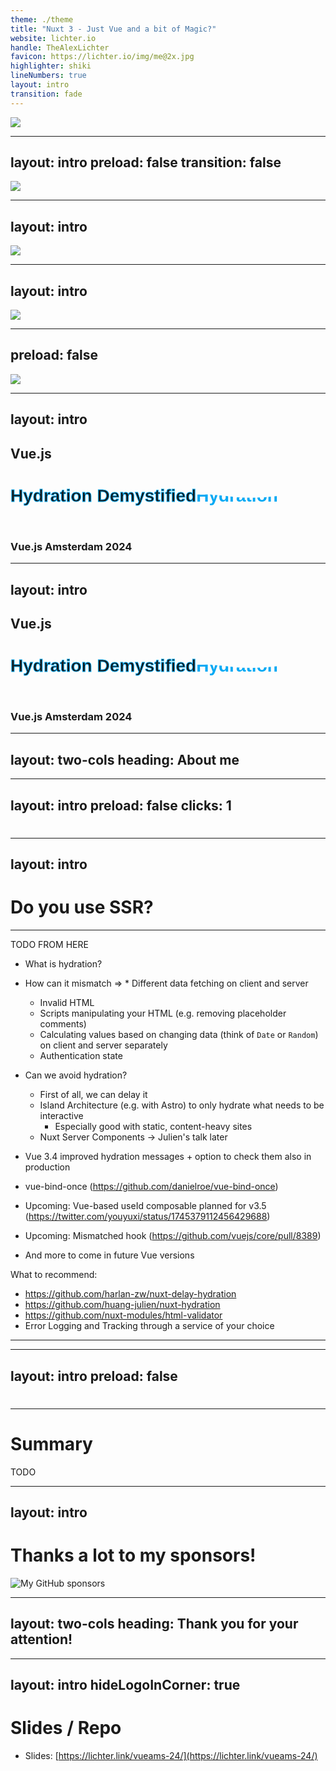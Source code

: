 ```yaml
---
theme: ./theme
title: "Nuxt 3 - Just Vue and a bit of Magic?"
website: lichter.io
handle: TheAlexLichter
favicon: https://lichter.io/img/me@2x.jpg
highlighter: shiki
lineNumbers: true
layout: intro
transition: fade
---
```


<img src="/hydration/cryptic-error.png">

---
layout: intro
preload: false
transition: false
---

<img v-motion :initial="{ scale: 1, x: 0 }" :enter="{ scale: 3, x: 750, transition: { duration: 500 } }" src="/hydration/cryptic-error.png">


---
layout: intro
---

<img src="/hydration/warning-dev.png">

---
layout: intro
---

<img v-motion :initial="{ scale: 1, x: 0 }" :enter="{ scale: 3, x: 750, transition: { duration: 500 } }" src="/hydration/warning-dev.png">

---
preload: false
---

<img v-motion :initial="{ y: 500 }" :enter="{ y:0, transition: { duration: 1000 } }" src="/angry.png" />

---
layout: intro
---

## Vue.js <logos-vue class="text-4xl pt-4" />

# <span class="water-font water-font-first">Hydration Demystified</span><span class="water-font water-font-second" aria-hidden>Hydration Demystified</span>

### Vue.js <span class="text-[#e87737]">Amsterdam</span> 2024

<style>
@import url("https://fonts.googleapis.com/css?family=Poppins:100,200,300,400,500,600,700,800,900");

  h1 {
    @apply relative w-full !text-7xl !mt-28 !mb-64; 
  }

  h2 {
    @apply !text-4xl;
  }

  h3 {
    @apply !text-2xl;
  }

.water-font {
	font-family: "Poppins", sans-serif;
	transform: translate(-50%, -50%);

  @apply text-white absolute w-full;
}

</style>

---
layout: intro
---


## Vue.js <logos-vue class="text-4xl pt-4" />

# <span class="water-font water-font-first">Hydration Demystified</span><span class="water-font water-font-second" aria-hidden>Hydration Demystified</span>

### Vue.js <span class="text-[#e87737]">Amsterdam</span> 2024

<style>
@import url("https://fonts.googleapis.com/css?family=Poppins:100,200,300,400,500,600,700,800,900");

  h1 {
    @apply relative w-full !text-7xl !mt-28 !mb-64; 
  }

  h2 {
    @apply !text-4xl;
  }

  h3 {
    @apply !text-2xl;
  }

.water-font {
	font-family: "Poppins", sans-serif;
	transform: translate(-50%, -50%);

  @apply text-white absolute w-full;
}

.water-font-first {
  @apply text-transparent;
	-webkit-text-stroke: 1px #03a9f4;
}

.water-font-second {
	color: #03a9f4;
	animation: animate 4s ease-in-out infinite;
}

@keyframes animate {
	0%,
	100% {
		clip-path: polygon(
			0% 45%,
			16% 44%,
			33% 50%,
			54% 60%,
			70% 61%,
			84% 59%,
			100% 52%,
			100% 100%,
			0% 100%
		);
	}

	50% {
		clip-path: polygon(
			0% 60%,
			15% 65%,
			34% 66%,
			51% 62%,
			67% 50%,
			84% 45%,
			100% 46%,
			100% 100%,
			0% 100%
		);
	}
}
</style>

---
layout: two-cols
heading: About me
---

<template v-slot:default>
<div class="flex flex-col justify-center items-center h-full">
  <img class="w-75 rounded-full" src="https://lichter.io/img/me@2x.webp" />
  <h2 class="mt-4">Alexander Lichter</h2>
</div>
</template>

<template v-slot:right>
<VClicks class="space-y-2 mt-10 text-xl h-full">

* <mdi-account-check class="dark:text-green-100 text-green-700" /> **Web Engineering Consultant**
* <mdi-microphone /> Speaker & Instructor
* <logos-nuxt-icon /> Nuxt.js Team
* <mdi-twitter class="text-blue-400" /><mdi-youtube class="text-red-500" /><mdi-twitch class="text-purple-700" /> @TheAlexLichter
* <mdi-web /> [https://lichter.io](https://lichter.io)
* <mdi-github /> [manniL](https://github.com/manniL)

</VClicks>
</template>

---
layout: intro
preload: false
clicks: 1
---

<h1 class="mt-12 flex justify-center items-center">

<logos-vue v-motion class="text-8xl" :initial="{ x: -500 }" :enter="{ x: 0, transition: { duration: 500 } }"/>
<mdi-heart v-if="$slidev.nav.clicks === 0" class="text-8xl invisible"/>
<mdi-heart v-if="$slidev.nav.clicks === 1" v-motion :initial="{ x: 500 }" :enter="{ x: 0, transition: { duration: 500 } }" class="text-red-500 text-8xl" />

</h1>

---
layout: intro
---

# Do you use SSR?

---

TODO FROM HERE

* What is hydration?

* How can it mismatch => * Different data fetching on client and server
  * Invalid HTML
  * Scripts manipulating your HTML (e.g. removing placeholder comments)
  * Calculating values based on changing data (think of `Date` or `Random`) on client and server separately
  * Authentication state

* Can we avoid hydration?
  * First of all, we can delay it 
  * Island Architecture (e.g. with Astro) to only hydrate what needs to be interactive
    * Especially good with static, content-heavy sites
  * Nuxt Server Components -> Julien's talk later <on></on>

* Vue 3.4 improved hydration messages + option to check them also in production
* vue-bind-once (https://github.com/danielroe/vue-bind-once)
* Upcoming: Vue-based useId composable planned for v3.5 (https://twitter.com/youyuxi/status/1745379112456429688)
* Upcoming: Mismatched hook (https://github.com/vuejs/core/pull/8389)
* And more to come in future Vue versions

What to recommend:

* https://github.com/harlan-zw/nuxt-delay-hydration
* https://github.com/huang-julien/nuxt-hydration
* https://github.com/nuxt-modules/html-validator
* Error Logging and Tracking through a service of your choice


---

---
layout: intro
preload: false
---

<h1 v-motion :initial="{ y: 0 }" :enter="{ y: -500, transition: { duration: 750, delay: 250 } }" class="mt-12 flex justify-center items-center">

<logos-vue class="text-8xl"/>
<mdi-heart class="text-red-500 text-8xl" />

</h1>

---

# Summary

TODO

---
layout: intro
---

# Thanks a lot to my sponsors!
<img src="https://raw.githubusercontent.com/manniL/static/main/sponsors.svg" class="h-80 mx-auto" alt="My GitHub sponsors">

---
layout: two-cols
heading: Thank you for your attention!
---

<template v-slot:default>
<div class="flex flex-col justify-center items-center h-full">
<img
  class="w-75 rounded-full"
  src="https://lichter.io/img/me@2x.webp"
  />
  <h2 class="mt-4">Alexander Lichter</h2>
</div>
</template>

<template v-slot:right>

* <mdi-account-check class="dark:text-green-100 text-green-700" /> **Web Engineering Consultant**
* <mdi-microphone /> Speaker & Instructor
* <logos-nuxt-icon /> Nuxt.js Team
* <mdi-twitter class="text-blue-400" /><mdi-youtube class="text-red-500" /><mdi-twitch class="text-purple-700" /> @TheAlexLichter
* <mdi-web /> [https://lichter.io](https://lichter.io)
* <mdi-github /> [manniL](https://github.com/manniL)

</template>

<style>
  ul {
    @apply space-y-2 mt-10 text-xl h-full;
  }
</style>

---
layout: intro
hideLogoInCorner: true
---

# Slides / Repo

* Slides: [https://lichter.link/vueams-24/](https://lichter.link/vueams-24/)

<div class="flex mx-32 justify-around">

<LightOrDark>
<template #light>
  <img class="w-32 h-32 mt-16 mx-auto" src="https://raw.githubusercontent.com/manniL/static/main/logo-lightbulb-black-red.svg" />
</template>
<template #dark>
  <img class="w-32 h-32 mt-16 mx-auto" src="https://raw.githubusercontent.com/manniL/static/main/logo-lightbulb-white-red.svg" />
</template>
</LightOrDark>

<Qrcode url="https://lichter.link/vueams-24/" class="mt-8 mx-auto" note="Slides" />

</div>

<style>
  ul {
    @apply list-none!;
  }
</style>